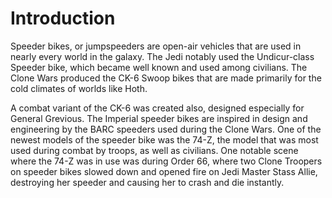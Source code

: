 # Introduction
Speeder bikes, or jumpspeeders are open-air vehicles that are used in nearly every world in the galaxy.
The Jedi notably used the Undicur-class Speeder bike, which became well known and used among civilians.
The Clone Wars produced the CK-6 Swoop bikes that are made primarily for the cold climates of worlds like Hoth.


A combat variant of the CK-6 was created also, designed especially for General Grevious.
The Imperial speeder bikes are inspired in design and engineering by the BARC speeders used during the Clone Wars.
One of the newest models of the speeder bike was the 74-Z, the model that was most used during combat by troops, as well as civilians.
One notable scene where the 74-Z was in use was during Order 66, where two Clone Troopers on speeder bikes slowed down and opened fire on Jedi Master Stass Allie, destroying her speeder and causing her to crash and die instantly.